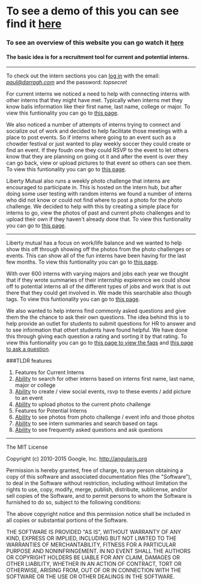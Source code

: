 # To see a demo of this you can see find it [here](http://liberty-minterns.herokuapp.com/)
### To see an overview of this website you can go watch it [here](https://www.youtube.com/embed/ITbxbIgmI6w)

#### The basic idea is for a recruitment tool for current and potential interns.

<hr>

To check out the intern sections you can [log in](http://liberty-minterns.herokuapp.com/users/sign_in) with the email: *paul@darragh.com* and the password: *topsecret*

For current interns we noticed a need to help with connecting interns with other interns that they might have met. Typically when interns met they know balis information like their first name, last name, college or major. To view this funtionality you can go to [this page](http://liberty-minterns.herokuapp.com/users).

We also noticed a number of attempts of interns trying to connect and socialize out of work and decided to help facilitate those meetings with a place to post events. So if interns where going to an event such as a chowder festival or just wanted to play weekly soccer they could create or find an event. If they foudn one they could RSVP to the event to let others know that they are planning on going ot it and after the event is over they can go back, view or upload pictures to that event so others can see them. To view this funtionality you can go to [this page](http://liberty-minterns.herokuapp.com/events).

Liberty Mutual also runs a weekly photo challenge that interns are encouraged to participate in. This is hosted on the intern hub, but after doing some user testing with random interns we found a number of interns who did not know or could not find where to post a photo for the photo challenge. We decided to help with this by creating a simple place for interns to go, view the photos of past and current photo challenges and to upload their own if they haven't already done that. To view this funtionality you can go to [this page](http://liberty-minterns.herokuapp.com/photo_challenges).

<hr>

Liberty mutual has a focus on work/life balance and we wanted to help show this off through showing off the photos from the photo challenges or events. This can show all of the fun interns have been having for the last few months. To view this funtionality you can go to [this page](http://liberty-minterns.herokuapp.com/public_images).

With over 600 interns with varying majors and jobs each year we thought that if they wrote summaries of their internship expierence we could show off to potential interns all of the different types of jobs and work that is out there that they could get involved in. We made this searchable also though tags. To view this funtionality you can go to [this page](http://liberty-minterns.herokuapp.com/summaries).

We also wanted to help interns find commonly asked questions and give them the the chance to ask their own questions. The idea behind this is to help provide an outlet for students to submit questions for HR to answer and to see information that othert students have found helpful. We have done this through giving each question a rating and sorting it by that rating. To view this funtionality you can go to [this page to view the faqs](http://liberty-minterns.herokuapp.com/most_faqs) and [this page to ask a question](http://liberty-minterns.herokuapp.com/ask_a_question).

###TLDR features 
1. Features for Current Interns
  1. [Ability](http://liberty-minterns.herokuapp.com/users) to search for other interns based on interns first name, last name, major or college 
  2. [Ability](http://liberty-minterns.herokuapp.com/events) to create / view social events, rsvp to these events / add picture to an event
  3. [Ability](http://liberty-minterns.herokuapp.com/photo_challenges) to upload photos to the current photo challenge
2. Features for Potential Interns
  1. [Ability](http://liberty-minterns.herokuapp.com/public_images) to see photos from photo challenge / event info and those photos
  2. [Ability](http://liberty-minterns.herokuapp.com/summaries) to see intern summaries and search based on tags
  3. [Ability](http://liberty-minterns.herokuapp.com/most_faqs) to see frequently asked questions and ask questions

<hr>  

The MIT License

Copyright (c) 2010-2015 Google, Inc. http://angularjs.org

Permission is hereby granted, free of charge, to any person obtaining a copy
of this software and associated documentation files (the "Software"), to deal
in the Software without restriction, including without limitation the rights
to use, copy, modify, merge, publish, distribute, sublicense, and/or sell
copies of the Software, and to permit persons to whom the Software is
furnished to do so, subject to the following conditions:

The above copyright notice and this permission notice shall be included in
all copies or substantial portions of the Software.

THE SOFTWARE IS PROVIDED "AS IS", WITHOUT WARRANTY OF ANY KIND, EXPRESS OR
IMPLIED, INCLUDING BUT NOT LIMITED TO THE WARRANTIES OF MERCHANTABILITY,
FITNESS FOR A PARTICULAR PURPOSE AND NONINFRINGEMENT. IN NO EVENT SHALL THE
AUTHORS OR COPYRIGHT HOLDERS BE LIABLE FOR ANY CLAIM, DAMAGES OR OTHER
LIABILITY, WHETHER IN AN ACTION OF CONTRACT, TORT OR OTHERWISE, ARISING FROM,
OUT OF OR IN CONNECTION WITH THE SOFTWARE OR THE USE OR OTHER DEALINGS IN
THE SOFTWARE.
